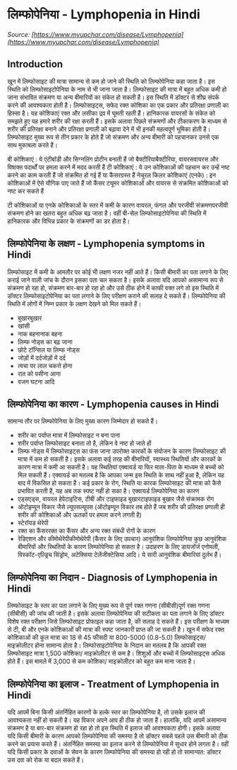 # लिम्फोपेनिया - Lymphopenia in Hindi
_Source: [https://www.myupchar.com/disease/Lymphopenia](https://www.myupchar.com/disease/Lymphopenia)_

## Introduction
खून में लिम्फोसाइट की मात्रा सामान्य से कम हो जाने की स्थिति को लिम्फोपेनिया कहा जाता है। इस स्थिति को लिम्फोसाइटोपेनिया के नाम से भी जाना जाता है। लिम्फोसाइट की मात्रा में बहुत अधिक कमी हो जाना संभावित संक्रमण या अन्य बीमारियों का संकेत हो सकती है। इस स्थिति में डॉक्टर से शीघ्र संपर्क करने की आवश्यकता होती है।
लिम्फोसाइट्स, सफेद रक्त कोशिका का एक प्रकार और प्रतिरक्षा प्रणाली का हिस्सा है। यह कोशिकाएं रक्त और लसीका द्रव में घूमती रहती हैं। हानिकारक वायरसों के संकेत को समझते हुए यह हमारे शरीर की रक्षा करती हैं। इसके अलावा पिछले संक्रमणों और टीकाकरण के माध्यम से शरीर की प्रतिरक्षा बनाने और प्रतिरक्षा प्रणाली को बढ़ावा देने में भी इनकी महत्वपूर्ण भूमिका होती है।
लिम्फोसाइट मुख्य रूप से तीन प्रकार के होते हैं जो संक्रमण और अन्य बीमारी को पहचानकर उनसे एक साथ मुकाबला करते हैं।

बी कोशिकाएं : ये एंटीबॉडी और सिग्नलिंग प्रोटीन बनाती हैं जो बैक्टीरियाबैक्टीरिया, वायरसवायरस और विषाक्त पदार्थों पर हमला करने में मदद करती हैं
टी कोशिकाएं : ये उन कोशिकाओं की पहचान कर उन्हें नष्ट करने का काम करती हैं जो संक्रमित हो गई हैं या कैंसरग्रस्त हैं
नेचुरल किलर कोशिकाएं (एनके) : इन कोशिकाओं में ऐसे यौगिक पाए जाते हैं जो कैंसर ट्यूमर कोशिकाओं और वायरस से संक्रमित कोशिकाओं को नष्ट कर सकते हैं

टी कोशिकाओं या एनके कोशिकाओं के स्तर में कमी के कारण वायरल, फंगल और परजीवी संक्रमणपरजीवी संक्रमण होने का खतरा बहुत अधिक बढ़ जाता है। वहीं बी-सेल लिम्फोसाइटोपेनिया की स्थिति में हानिकारक और विभिन्न प्रकार के संक्रमणों का डर होता है।

## लिम्फोपेनिया के लक्षण - Lymphopenia symptoms in Hindi
लिम्फोसाइट में कमी के आमतौर पर कोई भी लक्षण नजर नहीं आते हैं। किसी बीमारी का पता लगाने के लिए कराई जाने वाली जांच के दौरान इसका पता चल सकता है। इसके अलावा यदि आपको असामान्य रूप से संक्रमण हो रहा हो, संक्रमण बार-बार हो रहा हो और उसे ठीक होने में काफी वक्त लगे तो इस स्थिति में डॉक्टर लिम्फोसाइटोपेनिया का पता लगाने के लिए परीक्षण कराने की सलाह दे सकते हैं।
लिम्फोपेनिया की स्थिति में लोगों में निम्न प्रकार के लक्षण देखने को मिल सकते हैं।
- बुखारबुखार
- खांसी
- नाक बहनानाक बहना
- लिम्फ नोड्स का बढ़ जाना
- छोटे टॉन्सिल या लिम्फ नोड्स
- जोड़ों में दर्दजोड़ों में दर्द
- त्वचा पर लाल चकत्ते होना
- रात को पसीना आना
- वजन घटना आदि

## लिम्फोपेनिया का कारण - Lymphopenia causes in Hindi
सामान्य तौर पर लिम्फोपेनिया के लिए मुख्य कारण जिम्मेदार हो सकते हैं।
- शरीर का पर्याप्त मात्रा में लिम्फोसाइट न बना पाना
- शरीर पर्याप्त लिम्फोसाइट बनाता तो है, लेकिन वे नष्ट हो जाते हों
- लिम्फ नोड्स में लिम्फोसाइट्स का फंस जाना
उपरोक्त कारकों के संयोजन के कारण लिम्फोसाइट की मात्रा में कम हो सकती है। इसके अलावा कई तरह की बीमारियों, स्वास्थ्य स्थितियों और कारकों के कारण मात्रा में कमी आ सकती है। यह स्थितियां एक्वायर्ड या फिर माता-पिता के माध्यम से बच्चों को मिल सकती हैं।
एक्वायर्ड का मतलब है कि आपका जन्म इस स्थिति के साथ नहीं हुआ है, लेकिन यह बाद में विकसित हो सकता है। कई प्रकार के रोग, स्थिति या कारक लिम्फोसाइट की मात्रा को कैसे प्रभावित करती हैं, यह अब तक स्पष्ट नहीं हो सका है।
एक्वायर्ड लिम्फोपेनिया का कारण
- एड्सएड्स, वायरल हेपेटाइटिस, टीबी और टाइफाइड बुखारटाइफाइड बुखार जैसे संक्रामक रोग
- ऑटोइम्यून विकार जैसे ल्यूपसल्यूपस (ऑटोइम्यून विकार तब होते हैं जब शरीर की प्रतिरक्षा प्रणाली ही शरीर की कोशिकाओं और ऊतकों पर हमला करने लगती है)
- स्टेरॉयड थेरेपी
- रक्त का कैंसररक्त का कैंसर और अन्य रक्त संबंधी रोगों के कारण
- रेडिएशन और कीमोथेरेपीकीमोथेरेपी (कैंसर के लिए उपचार)
आनुवंशिक लिम्फोपेनिया
कुछ आनुवंशिक बीमारियों और स्थितियों के कारण लिम्फोपेनिया हो सकता है। उदाहरण के लिए डायजॉर्ज एनोमली, विस्कॉट-एल्ड्रिच सिंड्रोम, अटेक्सिया टेलेंजीक्टेसिया आदि। ये सारी आनुवंशिक बीमारियां दुर्लभ हैं।

## लिम्फोपेनिया का निदान - Diagnosis of Lymphopenia in Hindi
लिम्फोसाइट के स्तर का पता लगाने के लिए मुख्य रूप से पूर्ण रक्त गणना (सीबीसी)पूर्ण रक्त गणना (सीबीसी) की जांच की जाती है। इसके अलावा लिम्फोपेनिया की सटीकता का पता लगाने के लिए डॉक्टर विशेष रक्त परीक्षण जिसे लिम्फोसाइट प्रोफाइल कहा जाता है, की सलाह दे सकते हैं। इस परीक्षण के माध्यम से टी, बी और एनके कोशिकाओं की मात्रा की स्पष्ट जानकारी प्राप्त की जा सकती है।
खून में सफेद रक्त कोशिकाओं की कुल मात्रा का 18 से 45 फीसदी या 800-5000 (0.8-5.0) लिम्फोसाइट्स/ माइक्रोलीटर होना सामान्य होता है। लिम्फोसाइटोपेनिया के निदान का मतलब है कि आपकी रक्त लिम्फोसाइट मात्रा 1,500 कोशिका/ माइक्रोलीटर से कम है। शिशुओं और बच्चों में लिम्फोसाइट्स अधिक होते हैं। इस मामले में 3,000 से कम कोशिका/ माइक्रोलीटर को बहुत कम माना जाता है।

## लिम्फोपेनिया का इलाज - Treatment of Lymphopenia in Hindi
यदि आपमें बिना किसी अंतर्निहित कारणों के हल्के स्तर का लिम्फोपेनिया है, तो उसके इलाज की आवश्यकता नहीं हो सकती है। यह विकार अपने आप ही ठीक हो जाता हैं। हालांकि, यदि आपमें असामान्य संक्रमण है या बार-बार संक्रमण हो रहा हो तो इस स्थिति में इलाज की आवश्यकता होगी।
इसके अलावा यदि किसी बीमारी के कारण आपको लिम्फोपेनिया की समस्या है तो डॉक्टर सबसे पहले उस बीमारी को ठीक करने का प्रयास करते हैं। अंतर्निहित समस्या का इलाज करने से लिम्फोपेनिया में सुधार होने लगता है। वहीं यदि किसी प्रकार के दवाओं के सेवन के कारण लिम्फोपेनिया की समस्या हो रही हो तो सामान्यत: डॉक्टर उस दवा को रोक या बदल सकते हैं।

